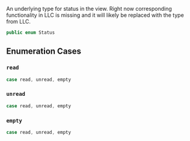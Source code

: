 
An underlying type for status in the view.
Right now corresponding functionality in LLC is missing and it will likely be replaced with the type from LLC.

``` swift
public enum Status 
```

## Enumeration Cases

### `read`

``` swift
case read, unread, empty
```

### `unread`

``` swift
case read, unread, empty
```

### `empty`

``` swift
case read, unread, empty
```
